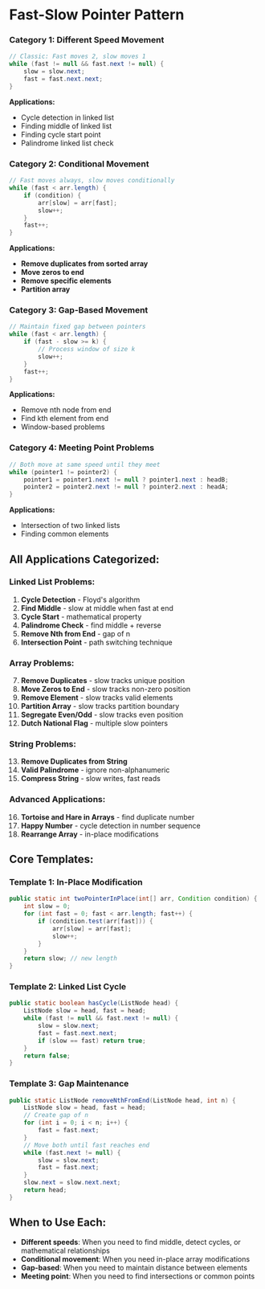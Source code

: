 # Fast-Slow Pointer Pattern

### **Category 1: Different Speed Movement**

```java
// Classic: Fast moves 2, slow moves 1
while (fast != null && fast.next != null) {
    slow = slow.next;
    fast = fast.next.next;
}
```

**Applications:**
- Cycle detection in linked list
- Finding middle of linked list
- Finding cycle start point
- Palindrome linked list check

### **Category 2: Conditional Movement**

```java
// Fast moves always, slow moves conditionally
while (fast < arr.length) {
    if (condition) {
        arr[slow] = arr[fast];
        slow++;
    }
    fast++;
}
```

**Applications:**
- **Remove duplicates from sorted array**
- **Move zeros to end**
- **Remove specific elements**
- **Partition array**

### **Category 3: Gap-Based Movement**

```java
// Maintain fixed gap between pointers
while (fast < arr.length) {
    if (fast - slow >= k) {
        // Process window of size k
        slow++;
    }
    fast++;
}
```

**Applications:**
- Remove nth node from end
- Find kth element from end
- Window-based problems

### **Category 4: Meeting Point Problems**

```java
// Both move at same speed until they meet
while (pointer1 != pointer2) {
    pointer1 = pointer1.next != null ? pointer1.next : headB;
    pointer2 = pointer2.next != null ? pointer2.next : headA;
}
```

**Applications:**
- Intersection of two linked lists
- Finding common elements

## **All Applications Categorized:**

### **Linked List Problems:**
1. **Cycle Detection** - Floyd's algorithm
2. **Find Middle** - slow at middle when fast at end
3. **Cycle Start** - mathematical property
4. **Palindrome Check** - find middle + reverse
5. **Remove Nth from End** - gap of n
6. **Intersection Point** - path switching technique

### **Array Problems:**
7. **Remove Duplicates** - slow tracks unique position
8. **Move Zeros to End** - slow tracks non-zero position
9. **Remove Element** - slow tracks valid elements
10. **Partition Array** - slow tracks partition boundary
11. **Segregate Even/Odd** - slow tracks even position
12. **Dutch National Flag** - multiple slow pointers

### **String Problems:**
13. **Remove Duplicates from String**
14. **Valid Palindrome** - ignore non-alphanumeric
15. **Compress String** - slow writes, fast reads

### **Advanced Applications:**
16. **Tortoise and Hare in Arrays** - find duplicate number
17. **Happy Number** - cycle detection in number sequence
18. **Rearrange Array** - in-place modifications

## **Core Templates:**

### **Template 1: In-Place Modification**
```java
public static int twoPointerInPlace(int[] arr, Condition condition) {
    int slow = 0;
    for (int fast = 0; fast < arr.length; fast++) {
        if (condition.test(arr[fast])) {
            arr[slow] = arr[fast];
            slow++;
        }
    }
    return slow; // new length
}
```

### **Template 2: Linked List Cycle**
```java
public static boolean hasCycle(ListNode head) {
    ListNode slow = head, fast = head;
    while (fast != null && fast.next != null) {
        slow = slow.next;
        fast = fast.next.next;
        if (slow == fast) return true;
    }
    return false;
}
```

### **Template 3: Gap Maintenance**
```java
public static ListNode removeNthFromEnd(ListNode head, int n) {
    ListNode slow = head, fast = head;
    // Create gap of n
    for (int i = 0; i < n; i++) {
        fast = fast.next;
    }
    // Move both until fast reaches end
    while (fast.next != null) {
        slow = slow.next;
        fast = fast.next;
    }
    slow.next = slow.next.next;
    return head;
}
```

## **When to Use Each:**
- **Different speeds**: When you need to find middle, detect cycles, or mathematical relationships
- **Conditional movement**: When you need in-place array modifications
- **Gap-based**: When you need to maintain distance between elements
- **Meeting point**: When you need to find intersections or common points
